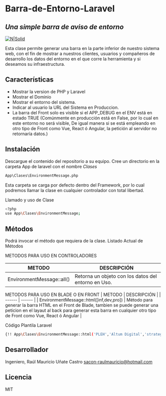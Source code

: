 # Barra-de-Entorno-Laravel
## _Una simple barra de aviso de entorno_

[![N|Solid](https://i.ibb.co/ZLzQTpm/Firma-Git-Hub.png)](#)

Esta clase permite generar una barra en la parte inferior de nuestro sistema web, con el fin de mostrar a nuestros clientes, usuarios y compañeros de desarrollo los datos del entorno en el que corre la herramienta y si deseamos su infraestructura.

## Características

-	Mostrar la version de PHP y Laravel
-	Mostrar el Dominio
-	Mostrar el entorno del sistema.
-	Indicar al usuario la URL del Sistema en Produccion.
-	La barra del Front solo es visible si el APP_DEBUG en el ENV está en estado TRUE (Comúnmente en producción está en False, por lo cual en este entorno no será visible, De igual manera si se está empleando en otro tipo de Front como Vue, React ó Angular, la petición al servidor no retornaría datos.)

## Instalación

Descargue el contenido del repositorio a su equipo.
Cree un directorio en la carpeta App de laravel con el nombre *Clases*

```sh
App\Clases\EnvironmentMessage.php
```

Esta carpeta se carga por defecto dentro del Framework, por lo cual podremos llamar la clase en cualquier controlador con total libertad.

Llamado y uso de Clase

```sh
<?php
use App\Clases\EnvironmentMessage;
```

## Métodos

Podrá invocar el método que requiera de la clase.
Listado Actual de Métodos

METODOS PARA USO EN CONTROLADORES

| METODO | DESCRIPCIÓN |
| ------ | ------ |
| EnvironmentMessage::all() | Retorna un objeto con los datos del entorno en Uso. |

METODOS PARA USO EN BLADE O EN FRONT
| METODO | DESCRIPCIÓN |
| ------ | ------ |
| EnvironmentMessage::html([inf,dev,pro]) | Método para generar la barra HTML en el Front de Blade, tambien se puede generar una peticion en el layaut al back para generar esta barra en cualquier otro tipo de Front como Vue, React ó Angular |

Código Plantila Laravel
```sh
{!! App\Clases\EnvironmentMessage::html('PLEH','Altum Digital','strategy4.com.co') !!}
```

## Desarrollador

Ingeniero, Raúl Mauricio Uñate Castro
sacon-raulmauricio@hotmail.com

## Licencia
MIT
